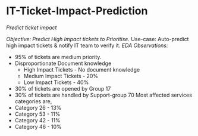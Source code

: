 # IT-Ticket-Impact-Prediction
*Predict ticket impact*

*Objective: Predict High Impact tickets to Prioritise.* 
Use-case: Auto-predict high impact tickets &
                   notify IT team to verify it.
*EDA Observations:*
- 95% of tickets are medium priority.
- Disproportionate Document knowledge
  - High Impact Tickets - No document knowledge 
  - Medium Impact Tickets - 20%
  - Low Impact Tickets - 40%
- 30% of tickets are opened by Group 17
- 30% of tickets are handled by Support-group 70
Most affected services categories are, 
- Category 26 - 13%
- Category 53 - 11%
- Category 42 - 11%
- Category 46 - 10%
